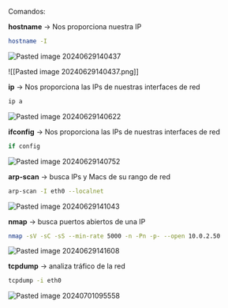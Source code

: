 Comandos:

**hostname** -> Nos proporciona nuestra IP

```Bash
hostname -I
```
![Pasted image 20240629140437](https://github.com/user-attachments/assets/172a6063-0ddf-4616-af19-79a21d629542)

![[Pasted image 20240629140437.png]]

**ip** -> Nos proporciona las IPs de nuestras interfaces de red

```Bash
ip a
```

![Pasted image 20240629140622](https://github.com/user-attachments/assets/ba7a14ed-78f1-400c-8999-51e41706786e)

**ifconfig** -> Nos proporciona las IPs de nuestras interfaces de red

```Bash
if config
```

![Pasted image 20240629140752](https://github.com/user-attachments/assets/4b9aafb9-a809-418e-b88d-de7ed7a7bf1d)

**arp-scan** -> busca IPs y Macs de su rango de red

```Bash
arp-scan -I eth0 --localnet
```

![Pasted image 20240629141043](https://github.com/user-attachments/assets/e48ede5e-5af6-447d-8cf5-f9e6ea681c5a)

**nmap** -> busca puertos abiertos de una IP

```Bash
nmap -sV -sC -sS --min-rate 5000 -n -Pn -p- --open 10.0.2.50
```

![Pasted image 20240629141608](https://github.com/user-attachments/assets/3a154a5d-aef9-4b99-a1c6-80ea1c03c533)

**tcpdump** -> analiza tráfico de la red

```Bash
tcpdump -i eth0
```

![Pasted image 20240701095558](https://github.com/user-attachments/assets/ba84d94e-0c5d-4f4a-a56b-975774f90576)
